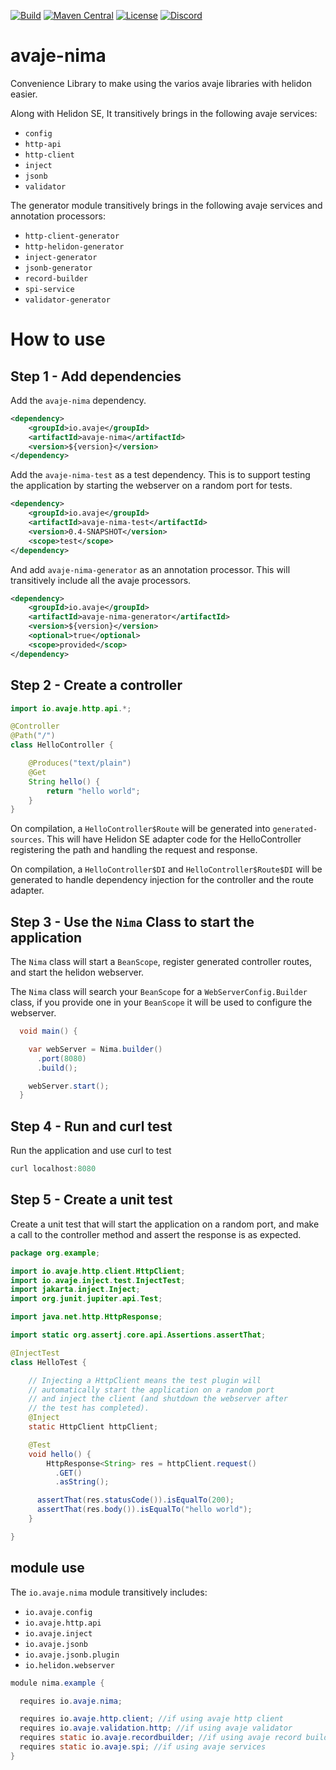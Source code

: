[![Build](https://github.com/avaje/avaje-nima/actions/workflows/build.yml/badge.svg)](https://github.com/avaje/avaje-nima/actions/workflows/build.yml)
[![Maven Central](https://img.shields.io/maven-central/v/io.avaje/avaje-nima.svg?label=Maven%20Central)](https://mvnrepository.com/artifact/io.avaje/avaje-nima)
[![License](https://img.shields.io/badge/License-Apache%202.0-blue.svg)](https://github.com/avaje/avaje-nima/blob/master/LICENSE)
[![Discord](https://img.shields.io/discord/1074074312421683250?color=%237289da&label=discord)](https://discord.gg/Qcqf9R27BR)
# avaje-nima

Convenience Library to make using the varios avaje libraries with helidon easier.

Along with Helidon SE, It transitively brings in the following avaje services:
- `config`
- `http-api`
- `http-client`
- `inject`
- `jsonb`
- `validator`

The generator module transitively brings in the following avaje services and annotation processors:
- `http-client-generator`
- `http-helidon-generator`
- `inject-generator`
- `jsonb-generator`
- `record-builder`
- `spi-service`
- `validator-generator`

# How to use

## Step 1 - Add dependencies
Add the `avaje-nima` dependency.

```xml
<dependency>
    <groupId>io.avaje</groupId>
    <artifactId>avaje-nima</artifactId>
    <version>${version}</version>
</dependency>
```

Add the `avaje-nima-test` as a test dependency. This is to support testing
the application by starting the webserver on a random port for tests.

```xml
<dependency>
    <groupId>io.avaje</groupId>
    <artifactId>avaje-nima-test</artifactId>
    <version>0.4-SNAPSHOT</version>
    <scope>test</scope>
</dependency>
```

And add `avaje-nima-generator` as an annotation processor. This will transitively
include all the avaje processors.
```xml
<dependency>
    <groupId>io.avaje</groupId>
    <artifactId>avaje-nima-generator</artifactId>
    <version>${version}</version>
    <optional>true</optional>
    <scope>provided</scop>
</dependency>
```

## Step 2 - Create a controller

```java
import io.avaje.http.api.*;

@Controller
@Path("/")
class HelloController {

    @Produces("text/plain")
    @Get
    String hello() {
        return "hello world";
    }
}
```
On compilation, a `HelloController$Route` will be generated into `generated-sources`. This will
have Helidon SE adapter code for the HelloController registering the path and handling the
request and response.

On compilation, a `HelloController$DI` and `HelloController$Route$DI` will be generated to handle
dependency injection for the controller and the route adapter.


## Step 3 - Use the `Nima` Class to start the application
The `Nima` class will start a `BeanScope`, register generated controller routes, and start the helidon webserver.

The `Nima` class will search your `BeanScope` for a `WebServerConfig.Builder` class, if you provide one in your
`BeanScope` it will be used to configure the webserver.

```java
  void main() {

    var webServer = Nima.builder()
      .port(8080)
      .build();

    webServer.start();
  }
```

## Step 4 - Run and curl test
Run the application and use curl to test

```java
curl localhost:8080
```

## Step 5 - Create a unit test

Create a unit test that will start the application on a random port, and make a call to
the controller method and assert the response is as expected.

```java
package org.example;

import io.avaje.http.client.HttpClient;
import io.avaje.inject.test.InjectTest;
import jakarta.inject.Inject;
import org.junit.jupiter.api.Test;

import java.net.http.HttpResponse;

import static org.assertj.core.api.Assertions.assertThat;

@InjectTest
class HelloTest {

    // Injecting a HttpClient means the test plugin will
    // automatically start the application on a random port
    // and inject the client (and shutdown the webserver after
    // the test has completed).
    @Inject
    static HttpClient httpClient;

    @Test
    void hello() {
        HttpResponse<String> res = httpClient.request()
          .GET()
          .asString();

      assertThat(res.statusCode()).isEqualTo(200);
      assertThat(res.body()).isEqualTo("hello world");
    }

}

```



## module use

The `io.avaje.nima` module transitively includes:
- `io.avaje.config`
- `io.avaje.http.api`
- `io.avaje.inject`
- `io.avaje.jsonb`
- `io.avaje.jsonb.plugin`
- `io.helidon.webserver`


```java
module nima.example {

  requires io.avaje.nima;

  requires io.avaje.http.client; //if using avaje http client
  requires io.avaje.validation.http; //if using avaje validator
  requires static io.avaje.recordbuilder; //if using avaje record builder
  requires static io.avaje.spi; //if using avaje services
}
```

